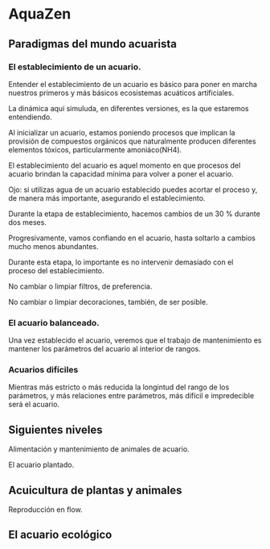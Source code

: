 # AquaZen

## Paradigmas del mundo acuarista


### El establecimiento de un acuario.

Entender el establecimiento de un acuario
es básico para poner en marcha nuestros
primeros y más básicos ecosistemas
acuáticos artificiales. 

La dinámica aquí simuluda, en diferentes 
versiones, es la que estaremos entendiendo. 

Al inicializar un acuario, estamos poniendo
procesos que implican la provisión de
compuestos orgánicos que naturalmente 
producen diferentes elementos tóxicos,
particularmente amoniáco(NH4).

El establecimiento del acuario es aquel 
momento en que procesos del acuario 
brindan la capacidad mínima para volver 
a poner el acuario. 

Ojo: si utilizas agua de un acuario establecido
puedes acortar el proceso y, de manera 
más importante, asegurando el establecimiento.  

Durante la etapa de establecimiento, 
hacemos cambios de un 30 % durante 
dos meses.

Progresivamente, vamos confiando en el 
acuario, hasta soltarlo a cambios mucho
menos abundantes. 

Durante esta etapa, lo importante
es no intervenir demasiado con 
el proceso del establecimiento. 

No cambiar o limpiar filtros, 
de preferencia. 

No cambiar o limpiar decoraciones,
también, de ser posible. 


### El acuario balanceado. 

Una vez establecido el acuario, veremos
que el trabajo de mantenimiento 
es mantener los parámetros del acuario
al interior de rangos.


### Acuarios difíciles

Mientras más estricto o más reducida
la longintud del rango de los parámetros,
y más relaciones entre parámetros, más
difícil e impredecible será el acuario. 
  


## Siguientes niveles

Alimentación y mantenimiento de 
animales de acuario. 

El acuario plantado. 


## Acuicultura de plantas y animales


Reproducción en flow.


## El acuario ecológico
 
 


